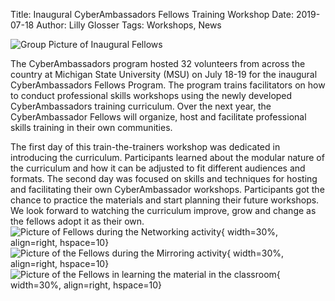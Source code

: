Title: Inaugural CyberAmbassadors Fellows Training Workshop
Date: 2019-07-18
Author: Lilly Glosser
Tags: Workshops, News

![Group Picture of Inaugural Fellows](http://colbrydi.github.io/cyberambassadors/images/Fellows_Group.png)

The CyberAmbassadors program hosted 32 volunteers from across the country at Michigan State University (MSU) on July 18-19 for the inaugural CyberAmbassadors Fellows Program. The program trains facilitators on how to conduct professional skills workshops using the newly developed CyberAmbassadors training curriculum. Over the next year, the CyberAmbassador Fellows will organize, host and facilitate professional skills training in their own communities.  

The first day of this train-the-trainers workshop was dedicated in introducing the curriculum. Participants learned about the modular nature of the curriculum and how it can be adjusted to fit different audiences and formats. The second day was focused on skills and techniques for hosting and facilitating their own CyberAmbassador workshops. Participants got the chance to practice the materials and start planning their future workshops. We look forward to watching the curriculum improve, grow and change as the fellows adopt it as their own.
![Picture of Fellows during the Networking activity](http://colbrydi.github.io/cyberambassadors/images/Fellows_Networking.png){ width=30%, align=right, hspace=10}
![Picture of the Fellows during the Mirroring activity](http://colbrydi.github.io/cyberambassadors/images/Fellows_Mirror.png){ width=30%, align=right, hspace=10}
![Picture of the Fellows in learning the material in the classroom ](http://colbrydi.github.io/cyberambassadors/images/Fellows_Classroom.png){ width=30%, align=right, hspace=10}
